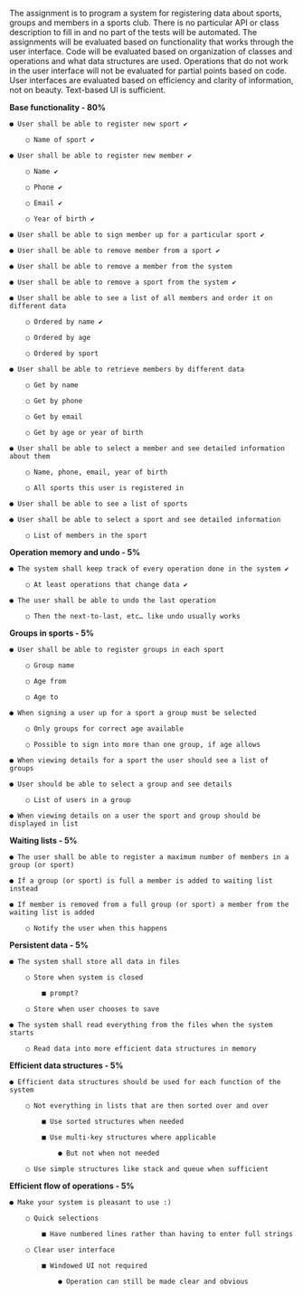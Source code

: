 The assignment is to program a system for registering data about sports, groups and members
in a sports club. There is no particular API or class description to fill in and no part of the tests
will be automated. The assignments will be evaluated based on functionality that works through
the user interface. Code will be evaluated based on organization of classes and operations and
what data structures are used. Operations that do not work in the user interface will not be
evaluated for partial points based on code. User interfaces are evaluated based on efficiency
and clarity of information, not on beauty. Text-based UI is sufficient.



**Base functionality - 80%**

	● User shall be able to register new sport ✔

		○ Name of sport ✔

	● User shall be able to register new member ✔

		○ Name ✔

		○ Phone ✔

		○ Email ✔

		○ Year of birth ✔

	● User shall be able to sign member up for a particular sport ✔

	● User shall be able to remove member from a sport ✔

	● User shall be able to remove a member from the system

	● User shall be able to remove a sport from the system ✔

	● User shall be able to see a list of all members and order it on different data

		○ Ordered by name ✔

		○ Ordered by age

		○ Ordered by sport

	● User shall be able to retrieve members by different data

		○ Get by name

		○ Get by phone

		○ Get by email

		○ Get by age or year of birth

	● User shall be able to select a member and see detailed information about them

		○ Name, phone, email, year of birth

		○ All sports this user is registered in

	● User shall be able to see a list of sports

	● User shall be able to select a sport and see detailed information

		○ List of members in the sport


**Operation memory and undo - 5%**

	● The system shall keep track of every operation done in the system ✔

		○ At least operations that change data ✔

	● The user shall be able to undo the last operation

		○ Then the next-to-last, etc… like undo usually works


**Groups in sports - 5%**

	● User shall be able to register groups in each sport

		○ Group name

		○ Age from

		○ Age to

	● When signing a user up for a sport a group must be selected

		○ Only groups for correct age available

		○ Possible to sign into more than one group, if age allows

	● When viewing details for a sport the user should see a list of groups

	● User should be able to select a group and see details

		○ List of users in a group

	● When viewing details on a user the sport and group should be displayed in list


**Waiting lists - 5%**

	● The user shall be able to register a maximum number of members in a group (or sport)

	● If a group (or sport) is full a member is added to waiting list instead

	● If member is removed from a full group (or sport) a member from the waiting list is added

		○ Notify the user when this happens


**Persistent data - 5%**

	● The system shall store all data in files

		○ Store when system is closed

			■ prompt?

		○ Store when user chooses to save

	● The system shall read everything from the files when the system starts

		○ Read data into more efficient data structures in memory


**Efficient data structures - 5%**

	● Efficient data structures should be used for each function of the system

		○ Not everything in lists that are then sorted over and over

			■ Use sorted structures when needed

			■ Use multi-key structures where applicable

				● But not when not needed

		○ Use simple structures like stack and queue when sufficient


**Efficient flow of operations - 5%**

	● Make your system is pleasant to use :)

		○ Quick selections

			■ Have numbered lines rather than having to enter full strings

		○ Clear user interface

			■ Windowed UI not required

				● Operation can still be made clear and obvious
